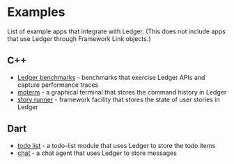 # Examples

List of example apps that integrate with Ledger. (This does not include apps that
use Ledger through Framework Link objects.)

## C++

 * [Ledger benchmarks] - benchmarks that exercise Ledger APIs and capture
   performance traces
 * [moterm] - a graphical terminal that stores the command history in Ledger
 * [story runner] - framework facility that stores the state of user stories in
   Ledger

## Dart

 * [todo list] - a todo-list module that uses Ledger to store the todo items
 * [chat] - a chat agent that uses Ledger to store messages

[chat]: https://fuchsia.googlesource.com/modules/chat/
[Ledger benchmarks]: https://fuchsia.googlesource.com/ledger/+/master/src/test/benchmark
[moterm]: https://fuchsia.googlesource.com/moterm
[story runner]: https://fuchsia.googlesource.com/modular/+/master/src/story_runner
[todo list]: https://fuchsia.googlesource.com/modules/prototypes/+/master/modules/todo_list/
